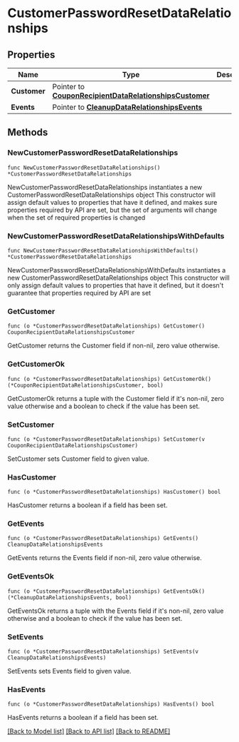 # CustomerPasswordResetDataRelationships

## Properties

Name | Type | Description | Notes
------------ | ------------- | ------------- | -------------
**Customer** | Pointer to [**CouponRecipientDataRelationshipsCustomer**](CouponRecipientDataRelationshipsCustomer.md) |  | [optional] 
**Events** | Pointer to [**CleanupDataRelationshipsEvents**](CleanupDataRelationshipsEvents.md) |  | [optional] 

## Methods

### NewCustomerPasswordResetDataRelationships

`func NewCustomerPasswordResetDataRelationships() *CustomerPasswordResetDataRelationships`

NewCustomerPasswordResetDataRelationships instantiates a new CustomerPasswordResetDataRelationships object
This constructor will assign default values to properties that have it defined,
and makes sure properties required by API are set, but the set of arguments
will change when the set of required properties is changed

### NewCustomerPasswordResetDataRelationshipsWithDefaults

`func NewCustomerPasswordResetDataRelationshipsWithDefaults() *CustomerPasswordResetDataRelationships`

NewCustomerPasswordResetDataRelationshipsWithDefaults instantiates a new CustomerPasswordResetDataRelationships object
This constructor will only assign default values to properties that have it defined,
but it doesn't guarantee that properties required by API are set

### GetCustomer

`func (o *CustomerPasswordResetDataRelationships) GetCustomer() CouponRecipientDataRelationshipsCustomer`

GetCustomer returns the Customer field if non-nil, zero value otherwise.

### GetCustomerOk

`func (o *CustomerPasswordResetDataRelationships) GetCustomerOk() (*CouponRecipientDataRelationshipsCustomer, bool)`

GetCustomerOk returns a tuple with the Customer field if it's non-nil, zero value otherwise
and a boolean to check if the value has been set.

### SetCustomer

`func (o *CustomerPasswordResetDataRelationships) SetCustomer(v CouponRecipientDataRelationshipsCustomer)`

SetCustomer sets Customer field to given value.

### HasCustomer

`func (o *CustomerPasswordResetDataRelationships) HasCustomer() bool`

HasCustomer returns a boolean if a field has been set.

### GetEvents

`func (o *CustomerPasswordResetDataRelationships) GetEvents() CleanupDataRelationshipsEvents`

GetEvents returns the Events field if non-nil, zero value otherwise.

### GetEventsOk

`func (o *CustomerPasswordResetDataRelationships) GetEventsOk() (*CleanupDataRelationshipsEvents, bool)`

GetEventsOk returns a tuple with the Events field if it's non-nil, zero value otherwise
and a boolean to check if the value has been set.

### SetEvents

`func (o *CustomerPasswordResetDataRelationships) SetEvents(v CleanupDataRelationshipsEvents)`

SetEvents sets Events field to given value.

### HasEvents

`func (o *CustomerPasswordResetDataRelationships) HasEvents() bool`

HasEvents returns a boolean if a field has been set.


[[Back to Model list]](../README.md#documentation-for-models) [[Back to API list]](../README.md#documentation-for-api-endpoints) [[Back to README]](../README.md)


